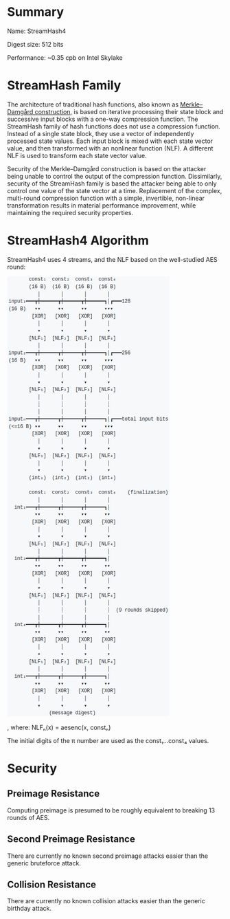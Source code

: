 # Summary

Name: StreamHash4

Digest size: 512 bits

Performance: ~0.35 cpb on Intel Skylake

# StreamHash Family

The architecture of traditional hash functions, also known as [Merkle–Damgård
construction](https://en.wikipedia.org/wiki/Merkle%E2%80%93Damg%C3%A5rd_construction),
is based on iterative processing their state block and successive input blocks
with a one-way compression function.  The StreamHash family of hash functions
does not use a compression function.  Instead of a single state block, they use
a vector of independently processed state values.  Each input block is mixed
with each state vector value, and then transformed with an nonlinear function
(NLF).  A different NLF is used to transform each state vector value.

Security of the Merkle–Damgård construction is based on the attacker being
unable to control the output of the compression function.  Dissimilarly,
security of the StreamHash family is based the attacker being able to only
control one value of the state vector at a time.  Replacement of the complex,
multi-round compression function with a simple, invertible, non-linear
transformation results in material performance improvement, while maintaining
the required security properties.

# StreamHash4 Algorithm

StreamHash4 uses 4 streams, and the NLF based on the well-studied AES round:

![StreamHash4 Computation Flow](/docs/streamhash4_flow.png)

, where:
    NLFₙ(x) = aesenc(x, constₙ)

The initial digits of the π number are used as the const₁…const₄ values.

# Security

## Preimage Resistance

Computing preimage is presumed to be roughly equivalent to breaking 13 rounds of AES.

## Second Preimage Resistance

There are currently no known second preimage attacks easier than the generic bruteforce attack.

## Collision Resistance

There are currently no known collision attacks easier than the generic birthday attack.

